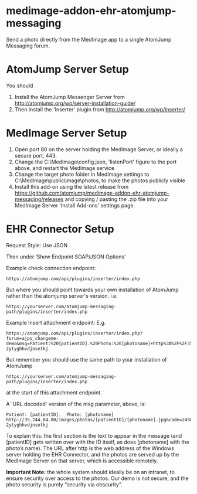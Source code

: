 # medimage-addon-ehr-atomjump-messaging

Send a photo directly from the MedImage app to a single AtomJump Messaging forum.

# AtomJump Server Setup

You should

1. Install the AtomJump Messenger Server from http://atomjump.org/wp/server-installation-guide/
2. Then install the 'Inserter' plugin from http://atomjump.org/wp/inserter/ 

# MedImage Server Setup

1. Open port 80 on the server holding the MedImage Server, or ideally a secure port, 443.
2. Change the C:\MedImage\config.json, 'listenPort' figure to the port above, and restart the MedImage service
3. Change the target photo folder in MedImage settings to C:\MedImage\public\image\photos, to make the photos publicly visible
4. Install this add-on using the latest release from https://github.com/atomjump/medimage-addon-ehr-atomjump-messaging/releases and copying / pasting the .zip file into your MedImage Server 'Install Add-ons' settings page.

# EHR Connector Setup

Request Style: Use JSON

Then under ‘Show Endpoint SOAP/JSON Options’

Example check connection endpoint:
```
https://atomjump.com/api/plugins/inserter/index.php
```

But where you should point towards your own installation of AtomJump rather than the atomjump server's version. i.e.
```
https://yourserver.com/atomjump-messaging-path/plugins/inserter/index.php
```

Example Insert attachment endpoint:
E.g.
```
https://atomjump.com/api/plugins/inserter/index.php?forum=ajps_changeme-demo&msg=Patient:%20[patientID].%20Photo:%20[photoname]+http%3A%2F%2F35.244.84.80%2Fimages%2Fphotos%2F[patientID]%2F[photoname].jpg&code=249856hhgf-2ytyghhvdjnsetkj
```

But remember you should use the same path to your installation of AtomJump
```
https://yourserver.com/atomjump-messaging-path/plugins/inserter/index.php
```
at the start of this attachment endpoint.

A 'URL decoded' version of the msg parameter, above, is:
```
Patient: [patientID].  Photo: [photoname] http://35.244.84.80/images/photos/[patientID]/[photoname].jpg&code=249856hhgf-2ytyghhvdjnsetkj
```

To explain this: the first section is the text to appear in the message (and [patientID] gets written over with the ID itself, as does [photoname] with the photo’s name). The URL after http is the web address of the Windows server holding the EHR Connector, and the photos are served up by the MedImage Server on that server, which is accessible remotely.

__Important Note:__ the whole system should ideally be on an intranet, to ensure security over access to the photos. Our demo is not secure, and the photo security is purely “security via obscurity”.


